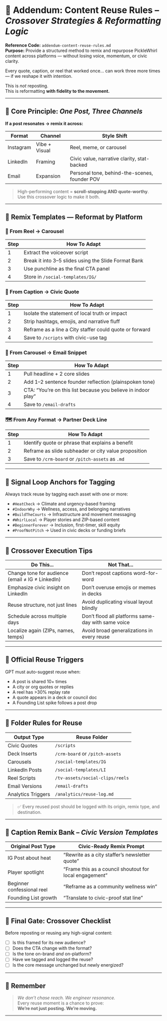 # 📄 Addendum: Content Reuse Rules – *Crossover Strategies & Reformatting Logic*

**Reference Code:** `addendum-content-reuse-rules.md`  
**Purpose:** Provide a structured method to remix and repurpose PickleWhirl content across platforms — without losing voice, momentum, or civic clarity.

Every quote, caption, or reel that worked once… can work three more times — if we reshape it with intention.

This is *not* reposting.  
This is reformatting **with fidelity to the movement.**

---

## 🔁 Core Principle: *One Post, Three Channels*

**If a post resonates → remix it across:**

| Format        | Channel      | Style Shift                                      |
|---------------|--------------|--------------------------------------------------|
| Instagram     | Vibe + Visual| Reel, meme, or carousel                          |
| LinkedIn      | Framing      | Civic value, narrative clarity, stat-backed     |
| Email         | Expansion    | Personal tone, behind-the-scenes, founder POV   |

> High-performing content = **scroll-stopping AND quote-worthy**.  
> Use this crossover logic to make it both.

---

## 🧱 Remix Templates — Reformat by Platform

### 🎥 From Reel → Carousel
| Step | How To Adapt                                                  |
|------|----------------------------------------------------------------|
| 1    | Extract the voiceover script                                  |
| 2    | Break it into 3–5 slides using the Slide Format Bank          |
| 3    | Use punchline as the final CTA panel                          |
| 4    | Store in `/social-templates/IG/`                              |

### 🧾 From Caption → Civic Quote
| Step | How To Adapt                                                  |
|------|---------------------------------------------------------------|
| 1    | Isolate the statement of local truth or impact                |
| 2    | Strip hashtags, emojis, and narrative fluff                   |
| 3    | Reframe as a line a City staffer could quote or forward       |
| 4    | Save to `/scripts` with civic-use tag                         |

### 📮 From Carousel → Email Snippet
| Step | How To Adapt                                                  |
|------|---------------------------------------------------------------|
| 1    | Pull headline + 2 core slides                                 |
| 2    | Add 1–2 sentence founder reflection (plainspoken tone)        |
| 3    | CTA: “You’re on this list because you believe in indoor play” |
| 4    | Save to `/email-drafts`                                       |

### 🗺 From Any Format → Partner Deck Line
| Step | How To Adapt                                                  |
|------|---------------------------------------------------------------|
| 1    | Identify quote or phrase that explains a benefit              |
| 2    | Reframe as slide subheader or city value proposition          |
| 3    | Save to `/crm-board` or `/pitch-assets` as `.md`              |

---

## 🧩 Signal Loop Anchors for Tagging

Always track reuse by tagging each asset with one or more:

- `#HeatCheck` → Climate and urgency-based framing  
- `#IndoorWhy` → Wellness, access, and belonging narratives  
- `#BuildTheCourts` → Infrastructure and movement messaging  
- `#WhirlLocal` → Player stories and ZIP-based content  
- `#BeginnerForever` → Inclusion, first-timer, skill equity  
- `#ProofNotPitch` → Used in civic decks or funding briefs

---

## 🧠 Crossover Execution Tips

| Do This...                                              | Not That...                                         |
|----------------------------------------------------------|-----------------------------------------------------|
| Change tone for audience (email ≠ IG ≠ LinkedIn)         | Don’t repost captions word-for-word                 |
| Emphasize civic insight on LinkedIn                      | Don’t overuse emojis or memes in decks              |
| Reuse structure, not just lines                          | Avoid duplicating visual layout blindly             |
| Schedule across multiple days                            | Don’t flood all platforms same-day with same voice  |
| Localize again (ZIPs, names, temps)                      | Avoid broad generalizations in every reuse          |

---

## 🔁 Official Reuse Triggers

GPT must auto-suggest reuse when:

- A post is shared 10+ times  
- A city or org quotes or replies  
- A reel has >30% replay rate  
- A quote appears in a deck or council doc  
- A Founding List spike follows a post drop

---

## 📂 Folder Rules for Reuse

| Output Type        | Reuse Folder                       |
|--------------------|------------------------------------|
| Civic Quotes       | `/scripts`                         |
| Deck Inserts       | `/crm-board` or `/pitch-assets`    |
| Carousels          | `/social-templates/IG`             |
| LinkedIn Posts     | `/social-templates/LI`             |
| Reel Scripts       | `/tv-assets/social-clips/reels`    |
| Email Versions     | `/email-drafts`                    |
| Analytics Triggers | `/analytics/reuse-log.md`          |

> ✅ Every reused post should be logged with its origin, remix type, and destination.

---

## 📣 Caption Remix Bank – *Civic Version Templates*

| Original Post Type         | Civic-Ready Remix Prompt                                |
|----------------------------|----------------------------------------------------------|
| IG Post about heat         | “Rewrite as a city staffer’s newsletter quote”           |
| Player spotlight           | “Frame this as a council shoutout for local engagement”  |
| Beginner confessional reel | “Reframe as a community wellness win”                    |
| Founding List growth       | “Translate to civic-proof stat line”                     |

---

## 🚦 Final Gate: Crossover Checklist

Before reposting or reusing any high-signal content:

- [ ] Is this framed for its new audience?  
- [ ] Does the CTA change with the format?  
- [ ] Is the tone on-brand *and* on-platform?  
- [ ] Have we tagged and logged the reuse?  
- [ ] Is the core message unchanged but newly energized?

---

## 🎯 Remember

> *We don’t chase reach. We engineer resonance.*  
> Every reuse moment is a chance to prove:  
> **We’re not just posting. We’re moving.**

---
